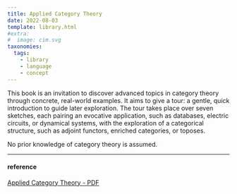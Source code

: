 ```yaml
---
title: Applied Category Theory
date: 2022-08-03
template: library.html
#extra:
#  image: cim.svg
taxonomies:
  tags:
    - library
    - language
    - concept
---
```



This book is an invitation to discover advanced topics in category theory through concrete, real-world examples. It aims to give a tour: a gentle, quick introduction to guide later exploration. The tour takes place over seven sketches, each pairing an evocative application, such as databases, electric circuits, or dynamical systems, with the exploration of a categorical structure, such as adjoint functors, enriched categories, or toposes.

No prior knowledge of category theory is assumed.

---
#### reference

[Applied Category Theory - PDF](https://arxiv.org/abs/1803.05316)
